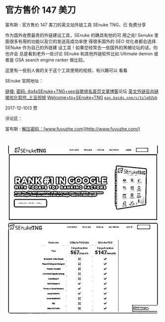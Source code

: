 # 官方售价 147 美刀

富布斯 : 官方售价 147 美刀的英文站外链工具 SEnuke TNG，已 免费分享

作为国外收费最贵的外链建设工具，SEnuke 的确具有他的可 用之处! Senuke 里面很多有用的功能以及它的发送高成功率使 得很多国外的 SEO 优化者都会选择 SENuke 作为自己的外链建 设工具！如果您经常去一些国外的黑帽论坛的话，你也许会 总是看到老外一些讨论 SEnuke 和其他外链软件比如 Ultimate demon 或者是 GSA search engine ranker 做比较。

这里有一些别人做的关于这个工具使用的视频，有兴趣可以 看看

SEnuke 官网地址：

[链接](http://video.tudou.com/v/XMjQ1NzAwNTg0OA%3D%3D.html)[:](http://video.tudou.com/v/XMjQ1NzAwNTg0OA%3D%3D.html) [密码](http://video.tudou.com/v/XMjQ1NzAwNTg0OA%3D%3D.html)[: 4q4s](http://video.tudou.com/v/XMjQ1NzAwNTg0OA%3D%3D.html)[SEnuke+TNG+seo](http://video.tudou.com/v/XMjQ1NzAwNTg0OA%3D%3D.html)[谷歌排名首页文章博客](http://video.tudou.com/v/XMjQ1NzAwNTg0OA%3D%3D.html)论坛 [](http://video.tudou.com/v/XMjQ1NzAwNTg0OA%3D%3D.html) [英文外链反向链接优化软件](http://video.tudou.com/v/XMjQ1NzAwNTg0OA%3D%3D.html)[_](http://video.tudou.com/v/XMjQ1NzAwNTg0OA%3D%3D.html)[土豆视频](http://video.tudou.com/v/XMjQ1NzAwNTg0OA%3D%3D.html) [](http://www.senuke.com/) [Welcome+to+SEnuke+TNG](http://www.senuke.com/) [`pan.baidu.com/s/1sleDZpb`](https://pan.baidu.com/s/1sleDZpb)

2017-12-10(3 赞

评论区：

富布斯 : [解压密码：](http://www.fuyuzhe.com/)[www.fuyuzhe.com](http://www.fuyuzhe.com/)

![image](img/Image_217.png)

![image](img/Image_218.png)